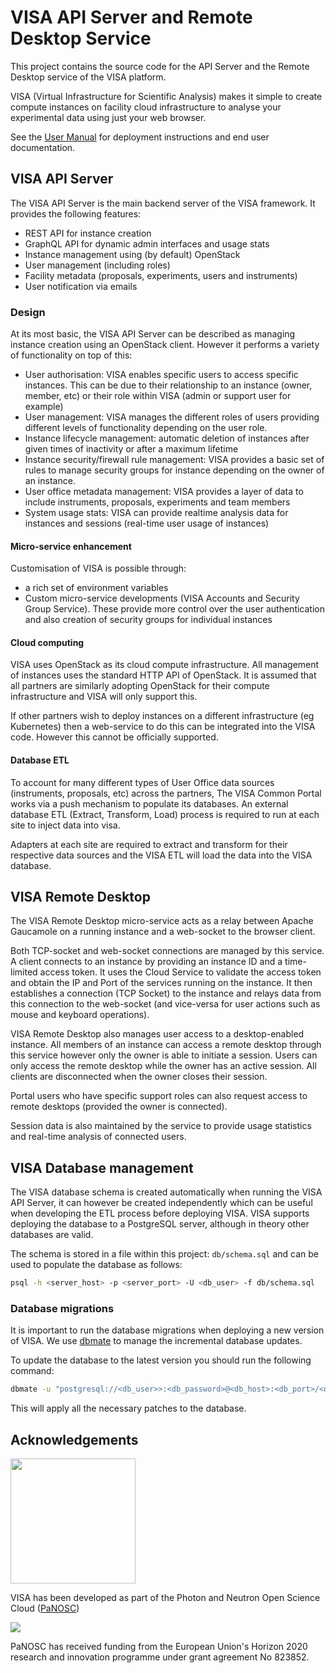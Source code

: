 # VISA API Server and Remote Desktop Service

This project contains the source code for the API Server and the Remote Desktop service of the VISA platform.

VISA (Virtual Infrastructure for Scientific Analysis) makes it simple to create compute instances on facility cloud infrastructure to analyse your experimental data using just your web browser.

See the [User Manual](https://visa.readthedocs.io/en/latest/) for deployment instructions and end user documentation.

## VISA API Server

The VISA API Server is the main backend server of the VISA framework. It provides the following features:

- REST API for instance creation
- GraphQL API for dynamic admin interfaces and usage stats
- Instance management using (by default) OpenStack
- User management (including roles)
- Facility metadata (proposals, experiments, users and instruments)
- User notification via emails

### Design

At its most basic, the VISA API Server can be described as managing instance creation using an OpenStack client. However it performs a variety of functionality on top of this:

- User authorisation: VISA enables specific users to access specific instances. This can be due to their relationship to an instance (owner, member, etc) or their role within VISA (admin or support user for example)
- User management: VISA manages the different roles of users providing different levels of functionality depending on the user role.
- Instance lifecycle management: automatic deletion of instances after given times of inactivity or after a maximum lifetime
- Instance security/firewall rule management: VISA provides a basic set of rules to manage security groups for instance depending on the owner of an instance.
- User office metadata management: VISA provides a layer of data to include instruments, proposals, experiments and team members
- System usage stats: VISA can provide realtime analysis data for instances and sessions (real-time user usage of instances)

####  Micro-service enhancement
Customisation of VISA is possible through:

- a rich set of environment variables
- Custom micro-service developments (VISA Accounts and Security Group Service). These provide more control over the user authentication and also creation of security groups for individual instances

#### Cloud computing
VISA uses OpenStack as its cloud compute infrastructure. All management of instances uses the standard HTTP API of OpenStack. It is assumed that all partners are similarly adopting OpenStack for their compute infrastructure and VISA will only support this.

If other partners wish to deploy instances on a different infrastructure (eg Kubernetes) then a web-service to do this can be integrated into the VISA code. However this cannot be officially supported.

#### Database ETL
To account for many different types of User Office data sources (instruments, proposals, etc) across the partners, The VISA Common Portal works via a push mechanism to populate its databases. An external database ETL (Extract, Transform, Load) process is required to run at each site to inject data into visa.

Adapters at each site are required to extract and transform for their respective data sources and the VISA ETL will load the data into the VISA database.

## VISA Remote Desktop

The VISA Remote Desktop micro-service acts as a relay between Apache Gaucamole on a running instance and a web-socket to the browser client.

Both TCP-socket and web-socket connections are managed by this service. A client connects to an instance by providing an instance ID and a time-limited access token. It uses the Cloud Service to validate the access token and obtain the IP and Port of the services running on the instance.  It then establishes a connection (TCP Socket) to the instance and relays data from this connection to the web-socket (and vice-versa for user actions such as mouse and keyboard operations).

VISA Remote Desktop also manages user access to a desktop-enabled instance. All members of an instance can access a remote desktop through this service however only the owner is able to initiate a session.
Users can only access the remote desktop while the owner has an active session. All clients are disconnected when the owner closes their session.

Portal users who have specific support roles can also request access to remote desktops (provided the owner is connected).

Session data is also maintained by the service to provide usage statistics and real-time analysis of connected users.

## VISA Database management

The VISA database schema is created automatically when running the VISA API Server, it can however be created independently which can be useful when developing the ETL process before deploying VISA. VISA supports deploying the database to a PostgreSQL server, although in theory other databases are valid.

The schema is stored in a file within this project: `db/schema.sql` and can be used to populate the database as follows:

```bash
psql -h <server_host> -p <server_port> -U <db_user> -f db/schema.sql
```

### Database migrations

It is important to run the database migrations when deploying a new version of VISA. We use [dbmate](https://github.com/amacneil/dbmate) to manage the incremental database updates.

To update the database to the latest version you should run the following command:

```bash
dbmate -u "postgresql://<db_user>>:<db_password>@<db_host>:<db_port>/<db_name>?search_path=<db_schema>" --no-dump-schema up
```

This will apply all the necessary patches to the database.

## Acknowledgements

<img src="https://github.com/panosc-eu/panosc/raw/master/Work%20Packages/WP9%20Outreach%20and%20communication/PaNOSC%20logo/PaNOSClogo_web_RGB.jpg" width="200px"/> 

VISA has been developed as part of the Photon and Neutron Open Science Cloud (<a href="http://www.panosc.eu" target="_blank">PaNOSC</a>)

<img src="https://github.com/panosc-eu/panosc/raw/master/Work%20Packages/WP9%20Outreach%20and%20communication/images/logos/eu_flag_yellow_low.jpg"/>

PaNOSC has received funding from the European Union's Horizon 2020 research and innovation programme under grant agreement No 823852.

